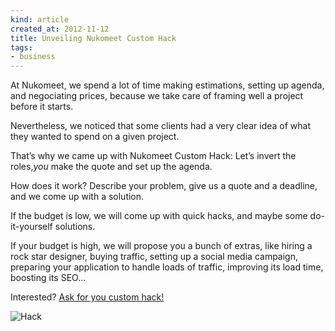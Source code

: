 ```yaml
---
kind: article
created_at: 2012-11-12
title: Unveiling Nukomeet Custom Hack
tags:
- business
---
```


At Nukomeet, we spend a lot of time making estimations, setting up agenda, and
negociating prices, because we take care of framing well a project before it
starts.

Nevertheless, we noticed that some clients had a very clear idea of what they
wanted to spend on a given project.

That’s why we came up with Nukomeet Custom Hack: Let’s invert the roles,*you*
make the quote and set up the agenda.

How does it work? Describe your problem, give us a quote and a deadline, and we
come up with a solution.

If the budget is low, we will come up with quick hacks, and maybe some
do-it-yourself solutions.

If your budget is high, we will propose you a bunch of extras, like hiring
a rock star designer, buying traffic, setting up a social media campaign,
preparing your application to handle loads of traffic, improving its load time,
boosting its SEO...

Interested? [Ask for you custom hack!](mailto:bonjour@nukomeet.com)

![Hack](/assets/images/products/hack.png "hacker emblem")